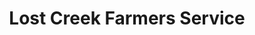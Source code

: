---
title: "Lost Creek Farmers Service"
url: /lost-creek/lost-creek-farmers-service/
shop: hardware
---
